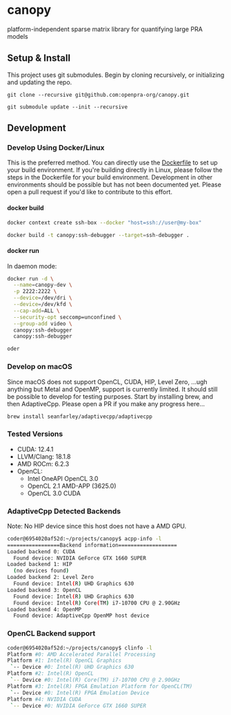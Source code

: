 # canopy
platform-independent sparse matrix library for quantifying large PRA models

## Setup & Install
This project uses git submodules. Begin by cloning recursively, or initializing and updating the repo.
```shell
git clone --recursive git@github.com:openpra-org/canopy.git
```
```shell
git submodule update --init --recursive
```

## Development

### Develop Using Docker/Linux
This is the preferred method. You can directly use the [Dockerfile](Dockerfile) to set up your build environment.
If you're building directly in Linux, please follow the steps in the Dockerfile for your build environment. Development
in other environments should be possible but has not been documented yet. Please open a pull request if you'd like to contribute to this effort.

#### docker build

```bash
docker context create ssh-box --docker "host=ssh://user@my-box"
```
```bash
docker build -t canopy:ssh-debugger --target=ssh-debugger .
```

#### docker run
In daemon mode:
```bash
docker run -d \
  --name=canopy-dev \
  -p 2222:2222 \
  --device=/dev/dri \
  --device=/dev/kfd \
  --cap-add=ALL \
  --security-opt seccomp=unconfined \
  --group-add video \
  canopy:ssh-debugger
  canopy:ssh-debugger
```

```bash
oder
```

### Develop on macOS
Since macOS does not support OpenCL, CUDA, HIP, Level Zero, ...ugh anything but Metal and OpenMP, support is currently
limited. It should still be possible to develop for testing purposes. Start by installing brew, and then AdaptiveCpp.
Please open a PR if you make any progress here...

```zsh
brew install seanfarley/adaptivecpp/adaptivecpp
```
### Tested Versions
- CUDA: 12.4.1
- LLVM/Clang: 18.1.8
- AMD ROCm: 6.2.3
- OpenCL: 
  - Intel OneAPI OpenCL 3.0
  - OpenCL 2.1 AMD-APP (3625.0)
  - OpenCL 3.0 CUDA

### AdaptiveCpp Detected Backends
Note: No HIP device since this host does not have a AMD GPU.
```bash
coder@6954020af52d:~/projects/canopy$ acpp-info -l
=================Backend information===================
Loaded backend 0: CUDA
  Found device: NVIDIA GeForce GTX 1660 SUPER
Loaded backend 1: HIP
  (no devices found)
Loaded backend 2: Level Zero
  Found device: Intel(R) UHD Graphics 630
Loaded backend 3: OpenCL
  Found device: Intel(R) UHD Graphics 630
  Found device: Intel(R) Core(TM) i7-10700 CPU @ 2.90GHz
Loaded backend 4: OpenMP
  Found device: AdaptiveCpp OpenMP host device
```
### OpenCL Backend support
```bash
coder@6954020af52d:~/projects/canopy$ clinfo -l
Platform #0: AMD Accelerated Parallel Processing
Platform #1: Intel(R) OpenCL Graphics
 `-- Device #0: Intel(R) UHD Graphics 630
Platform #2: Intel(R) OpenCL
 `-- Device #0: Intel(R) Core(TM) i7-10700 CPU @ 2.90GHz
Platform #3: Intel(R) FPGA Emulation Platform for OpenCL(TM)
 `-- Device #0: Intel(R) FPGA Emulation Device
Platform #4: NVIDIA CUDA
 `-- Device #0: NVIDIA GeForce GTX 1660 SUPER
```
